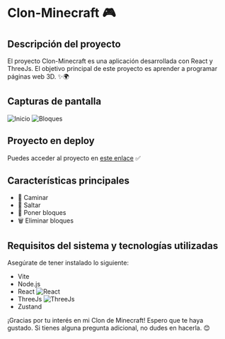 # Clon-Minecraft 🎮

## Descripción del proyecto

El proyecto Clon-Minecraft es una aplicación desarrollada con React y ThreeJs. El objetivo principal de este proyecto es aprender a programar páginas web 3D. ✨🌍

## Capturas de pantalla

![Inicio](https://github.com/Niitram/Clon-Minecraft/blob/main/src/assets/screenshots/inicio.png)
![Bloques](https://github.com/Niitram/Clon-Minecraft/blob/main/src/assets/screenshots/bloques.png)

## Proyecto en deploy

Puedes acceder al proyecto en [este enlace](https://tinyurl.com/clon-minecraft) ✅

## Características principales

- 🚶 Caminar
- 🤸 Saltar
- 🧱 Poner bloques
- 🗑️ Eliminar bloques

## Requisitos del sistema y tecnologías utilizadas

Asegúrate de tener instalado lo siguiente:

- Vite
- Node.js
- React ![React](https://upload.wikimedia.org/wikipedia/commons/thumb/a/a7/React-icon.svg/1200px-React-icon.svg.png)
- ThreeJs ![ThreeJs](https://threejs.org/files/Docs/Dist/ThreeJSLogo.png)
- Zustand

¡Gracias por tu interés en mi Clon de Minecraft! Espero que te haya gustado. Si tienes alguna pregunta adicional, no dudes en hacerla. 😊
